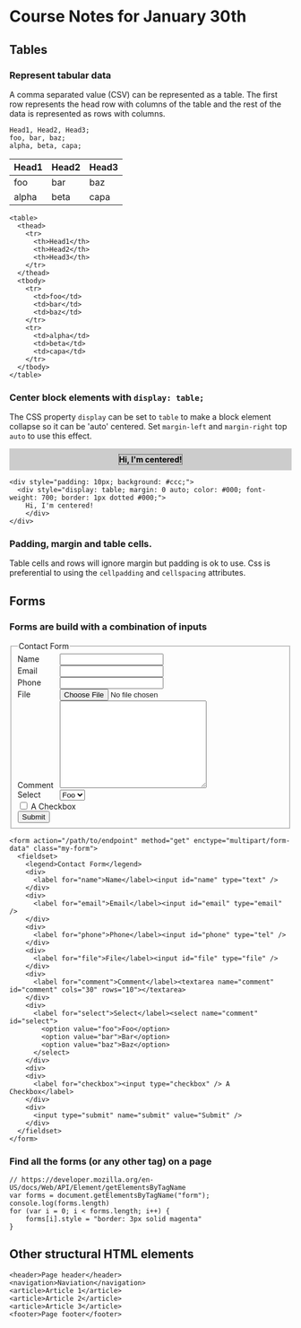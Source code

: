 # Course Notes for January 30th

## Tables

### Represent tabular data

A comma separated value (CSV) can be represented as a table. The first row represents the head row with columns of the table and the rest of the data is represented as rows with columns.

```
Head1, Head2, Head3;
foo, bar, baz;
alpha, beta, capa;
```
| Head1     | Head2    | Head3     |
| :-------- | :------- | :-------- |
| foo       | bar      | baz       |
| alpha     | beta     | capa      |

```
<table>
  <thead>
    <tr>
      <th>Head1</th>
      <th>Head2</th>
      <th>Head3</th>
    </tr>
  </thead>
  <tbody>
    <tr>
      <td>foo</td>
      <td>bar</td>
      <td>baz</td>
    </tr>
    <tr>
      <td>alpha</td>
      <td>beta</td>
      <td>capa</td>
    </tr>
  </tbody>
</table>  
```
### Center block elements with `display: table;`

The CSS property `display` can be set to `table` to make a block element collapse so it can be 'auto' centered. Set `margin-left` and `margin-right` top `auto` to use this effect.

<div style="padding: 10px; background: #ccc;"><div style="display: table; margin: 0 auto; color: #000; font-weight: 700; border: 1px dotted #000;">Hi, I'm centered!</div></div>

```
<div style="padding: 10px; background: #ccc;">
  <div style="display: table; margin: 0 auto; color: #000; font-weight: 700; border: 1px dotted #000;">
    Hi, I'm centered!
    </div>
</div>
```

### Padding, margin and table cells.

Table cells and rows will ignore margin but padding is ok to use. Css is preferential to using the `cellpadding` and `cellspacing` attributes.

## Forms

### Forms are build with a combination of inputs

<style>
.my-form label {
  width: 75px;
  display: inline-block;
}

.my-form label.wide {
  width: 100%;
}
</style>
<form action="/path/to/endpoint" method="get" enctype="multipart/form-data" class="my-form">
  <fieldset>
    <legend>Contact Form</legend>
    <div>
      <label for="name">Name</label><input id="name" type="text" />
    </div>
    <div>
      <label for="email">Email</label><input id="email" type="email" />
    </div>
    <div>
      <label for="phone">Phone</label><input id="phone" type="tel" />
    </div>
    <div>
      <label for="file">File</label><input id="file" type="file" />
    </div>
    <div>
      <label for="comment">Comment</label><textarea name="comment" id="comment" cols="30" rows="10"></textarea>
    </div>
    <div>
      <label for="select">Select</label><select name="comment" id="select">
        <option value="foo">Foo</option>
        <option value="bar">Bar</option>
        <option value="baz">Baz</option>
      </select>
    </div>
    <div>
      <label for="checkbox" class="wide"><input type="checkbox" /> A Checkbox</label>
    </div>
    <div>
      <input type="submit" name="submit" value="Submit" />
    </div>
  </fieldset>
</form>

```
<form action="/path/to/endpoint" method="get" enctype="multipart/form-data" class="my-form">
  <fieldset>
    <legend>Contact Form</legend>
    <div>
      <label for="name">Name</label><input id="name" type="text" />
    </div>
    <div>
      <label for="email">Email</label><input id="email" type="email" />
    </div>
    <div>
      <label for="phone">Phone</label><input id="phone" type="tel" />
    </div>
    <div>
      <label for="file">File</label><input id="file" type="file" />
    </div>
    <div>
      <label for="comment">Comment</label><textarea name="comment" id="comment" cols="30" rows="10"></textarea>
    </div>
    <div>
      <label for="select">Select</label><select name="comment" id="select">
        <option value="foo">Foo</option>
        <option value="bar">Bar</option>
        <option value="baz">Baz</option>
      </select>
    </div>
    <div>
    <div>
      <label for="checkbox"><input type="checkbox" /> A Checkbox</label>
    </div>
    <div>
      <input type="submit" name="submit" value="Submit" />
    </div>
  </fieldset>
</form>

```

### Find all the forms (or any other tag) on a page

```
// https://developer.mozilla.org/en-US/docs/Web/API/Element/getElementsByTagName
var forms = document.getElementsByTagName("form");
console.log(forms.length)
for (var i = 0; i < forms.length; i++) {
    forms[i].style = "border: 3px solid magenta"
}
```

## Other structural HTML elements

```
<header>Page header</header>
<navigation>Naviation</navigation>
<article>Article 1</article>
<article>Article 2</article>
<article>Article 3</article>
<footer>Page footer</footer>
```
